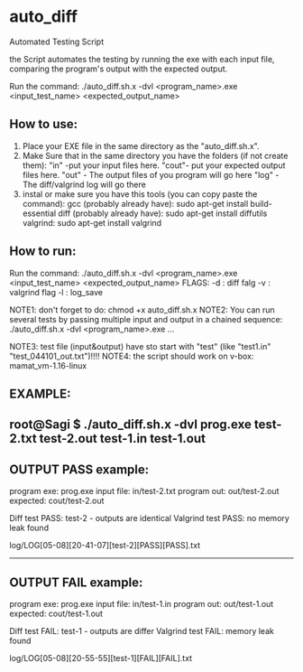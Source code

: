 # auto_diff
Automated Testing Script

the Script automates the testing by running the exe with each input file, 
comparing the program's output with the expected output.

Run the command:
	./auto_diff.sh.x -dvl <program_name>.exe <input_test_name> <expected_output_name>

How to use:
----------
1) Place your EXE file in the same directory as the "auto_diff.sh.x".
2) Make Sure that in the same directory you have the folders (if not create them):
		"in" -put your input files here.
		"cout"- put your expected output files here. 
		"out" - The output files of you program will go here
		"log" - The diff/valgrind log will go there
3) instal or make sure you have this tools (you can copy paste the command):
		gcc (probably already have):	sudo apt-get install build-essential
		diff (probably already have):	sudo apt-get install diffutils
		valgrind:			sudo apt-get install valgrind
    
How to run:
----------
Run the command:
		./auto_diff.sh.x -dvl <program_name>.exe <input_test_name> <expected_output_name>
FLAGS:
	-d : diff falg
	-v : valgrind flag
	-l : log_save

NOTE1: 
don't forget to do:
		 chmod +x auto_diff.sh.x
NOTE2: 
You can run several tests by passing multiple input and output in a chained sequence:
		./auto_diff.sh.x -dvl <program_name>.exe <input1> <exout1> <input2> <exout2> <input3> <exout3> ...

NOTE3: 
	test file (input&output) have sto start with "test" 
	(like "test1.in" "test_044101_out.txt")!!!!
NOTE4:
	the script should work on v-box: mamat_vm-1.16-linux
	
EXAMPLE:
--------
root@Sagi $ ./auto_diff.sh.x -dvl prog.exe test-2.txt test-2.out test-1.in test-1.out
----------------------------------------------------
OUTPUT PASS example:
----------------------------------------------------
program exe:            prog.exe
input file:             in/test-2.txt
program out:            out/test-2.out
expected:               cout/test-2.out

Diff test PASS: test-2 - outputs are identical
Valgrind test PASS: no memory leak found

log/LOG[05-08][20-41-07][test-2][PASS][PASS].txt

----------------------------------------------------
OUTPUT FAIL example:
----------------------------------------------------
program exe:            prog.exe
input file:             in/test-1.in
program out:            out/test-1.out
expected:               cout/test-1.out

Diff test FAIL: test-1 - outputs are differ
Valgrind test FAIL: memory leak found

log/LOG[05-08][20-55-55][test-1][FAIL][FAIL].txt

